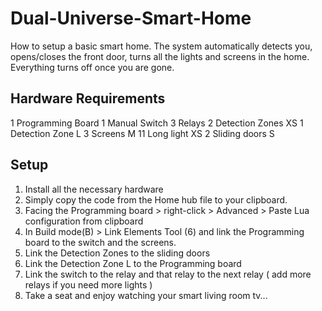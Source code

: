 # Dual-Universe-Smart-Home
How to setup a basic smart home. The system automatically detects you, opens/closes the front door, turns all the lights and screens in the home. Everything turns off once you are gone.

## Hardware Requirements

1 Programming Board
1 Manual Switch
3 Relays
2 Detection Zones XS
1 Detection Zone L
3 Screens M
11 Long light XS
2 Sliding doors S

## Setup

1. Install all the necessary hardware
2. Simply copy the code from the Home hub file to your clipboard.
3. Facing the Programming board > right-click > Advanced > Paste Lua configuration from clipboard
4. In Build mode(B) > Link Elements Tool (6) and link the Programming board to the switch and the screens.
5. Link the Detection Zones to the sliding doors
6. Link the Detection Zone L to the Programming board
7. Link the switch to the relay and that relay to the next relay ( add more relays if you need more lights )
8. Take a seat and enjoy watching your smart living room tv...

